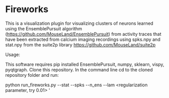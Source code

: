 # Fireworks

This is a visualization plugin for visualizing clusters of neurons learned using the EnsemblePursuit algorithm (https://github.com/MouseLand/EnsemblePursuit) from activity traces that have been extracted from calcium imaging recordings using spks.npy and stat.npy from the suite2p library https://github.com/MouseLand/suite2p

Usage:

This software requires pip installed EnsemblePursuit, numpy, sklearn, vispy, pyqtgraph. Clone this repository. In the command line cd to the cloned repository folder and run:

python run_fireworks.py --stat <path to stat file> --spks <path to spks file> --n_ens <number of clusters> --lam <regularization parameter, try 0.01>
'

